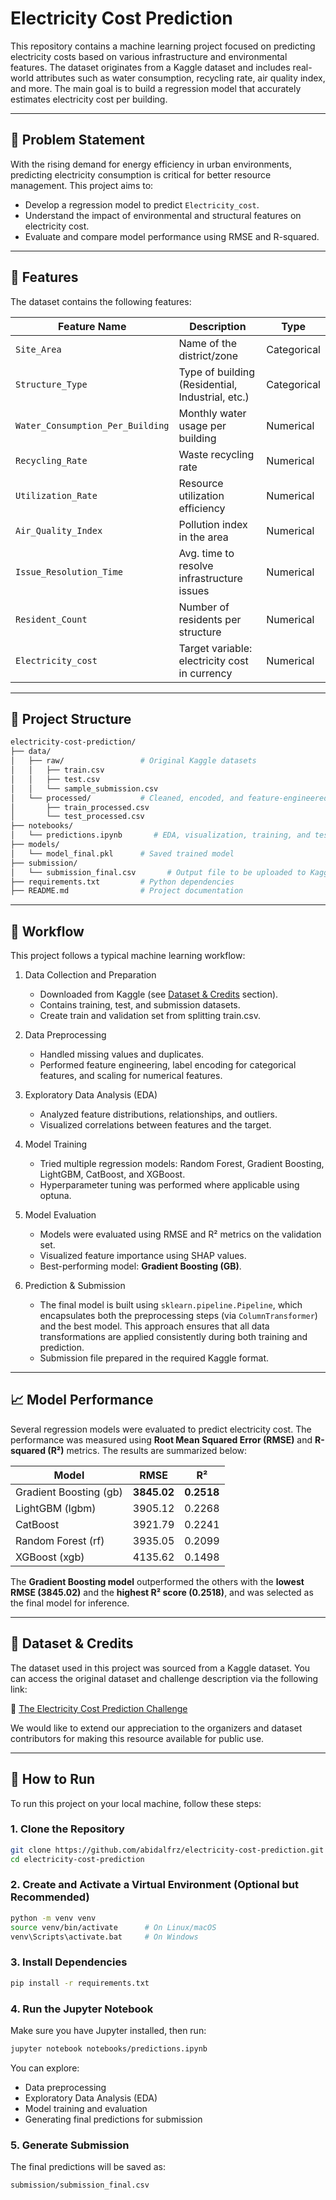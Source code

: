 # Electricity Cost Prediction

This repository contains a machine learning project focused on predicting electricity costs based on various infrastructure and environmental features. The dataset originates from a Kaggle dataset and includes real-world attributes such as water consumption, recycling rate, air quality index, and more. The main goal is to build a regression model that accurately estimates electricity cost per building.

---

## 📌 Problem Statement

With the rising demand for energy efficiency in urban environments, predicting electricity consumption is critical for better resource management. This project aims to:

- Develop a regression model to predict `Electricity_cost`.
- Understand the impact of environmental and structural features on electricity cost.
- Evaluate and compare model performance using RMSE and R-squared.

---

## 🧠 Features

The dataset contains the following features:

| Feature Name                   | Description                                         | Type         |
|-------------------------------|-----------------------------------------------------|--------------|
| `Site_Area`                   | Name of the district/zone                          | Categorical  |
| `Structure_Type`              | Type of building (Residential, Industrial, etc.)   | Categorical  |
| `Water_Consumption_Per_Building` | Monthly water usage per building                | Numerical    |
| `Recycling_Rate`              | Waste recycling rate                          | Numerical    |
| `Utilization_Rate`            | Resource utilization efficiency                 | Numerical    |
| `Air_Quality_Index`           | Pollution index in the area                        | Numerical    |
| `Issue_Resolution_Time`       | Avg. time to resolve infrastructure issues   | Numerical    |
| `Resident_Count`              | Number of residents per structure                  | Numerical    |
| `Electricity_cost`            | Target variable: electricity cost in currency   | Numerical    |

---

## 🧪 Project Structure

```bash
electricity-cost-prediction/
├── data/
│   ├── raw/                 # Original Kaggle datasets
│   │   ├── train.csv
│   │   ├── test.csv
│   │   └── sample_submission.csv
│   └── processed/           # Cleaned, encoded, and feature-engineered datasets
│       ├── train_processed.csv
│       └── test_processed.csv
├── notebooks/
│   └── predictions.ipynb       # EDA, visualization, training, and testing model
├── models/
│   └── model_final.pkl      # Saved trained model
├── submission/
│   └── submission_final.csv       # Output file to be uploaded to Kaggle
├── requirements.txt         # Python dependencies
├── README.md                # Project documentation
```

---

## 🔁 Workflow

This project follows a typical machine learning workflow:

1. Data Collection and Preparation
   - Downloaded from Kaggle (see [Dataset & Credits](#-dataset--credits) section).
   - Contains training, test, and submission datasets.
   - Create train and validation set from splitting train.csv.

2. Data Preprocessing
   - Handled missing values and duplicates.
   - Performed feature engineering, label encoding for categorical features, and scaling for numerical features.

3. Exploratory Data Analysis (EDA)
   - Analyzed feature distributions, relationships, and outliers.
   - Visualized correlations between features and the target.

4. Model Training
   - Tried multiple regression models: Random Forest, Gradient Boosting, LightGBM, CatBoost, and XGBoost.
   - Hyperparameter tuning was performed where applicable using optuna.

5. Model Evaluation
   - Models were evaluated using RMSE and R² metrics on the validation set.
   - Visualized feature importance using SHAP values.
   - Best-performing model: **Gradient Boosting (GB)**.

6. Prediction & Submission
   - The final model is built using `sklearn.pipeline.Pipeline`, which encapsulates both the preprocessing steps (via `ColumnTransformer`) and the best model. This approach ensures that all data transformations are applied consistently during both training and prediction.
   - Submission file prepared in the required Kaggle format.

---

## 📈 Model Performance

Several regression models were evaluated to predict electricity cost. The performance was measured using **Root Mean Squared Error (RMSE)** and **R-squared (R²)** metrics. The results are summarized below:

| Model                 | RMSE        | R²       |
|----------------------|-------------|----------|
| Gradient Boosting (gb) | **3845.02**   | **0.2518** |
| LightGBM (lgbm)        | 3905.12   | 0.2268 |
| CatBoost               | 3921.79   | 0.2241 |
| Random Forest (rf)     | 3935.05   | 0.2099 |
| XGBoost (xgb)          | 4135.62   | 0.1498 |

The **Gradient Boosting model** outperformed the others with the **lowest RMSE (3845.02)** and the **highest R² score (0.2518)**, and was selected as the final model for inference.

---

## 📂 Dataset & Credits

The dataset used in this project was sourced from a Kaggle dataset. You can access the original dataset and challenge description via the following link:

🔗 [The Electricity Cost Prediction Challenge](https://www.kaggle.com/datasets/gauravduttakiit/the-electricity-cost-prediction-challenge)

We would like to extend our appreciation to the organizers and dataset contributors for making this resource available for public use.

---

## 🚀 How to Run

To run this project on your local machine, follow these steps:

### 1. Clone the Repository

```bash
git clone https://github.com/abidalfrz/electricity-cost-prediction.git
cd electricity-cost-prediction
```

### 2. Create and Activate a Virtual Environment (Optional but Recommended)

```bash
python -m venv venv
source venv/bin/activate      # On Linux/macOS
venv\Scripts\activate.bat     # On Windows
```

### 3. Install Dependencies

```bash
pip install -r requirements.txt
```

### 4. Run the Jupyter Notebook

Make sure you have Jupyter installed, then run:

```bash
jupyter notebook notebooks/predictions.ipynb
```

You can explore:
- Data preprocessing
- Exploratory Data Analysis (EDA)
- Model training and evaluation
- Generating final predictions for submission

### 5. Generate Submission

The final predictions will be saved as:

```bash
submission/submission_final.csv
```